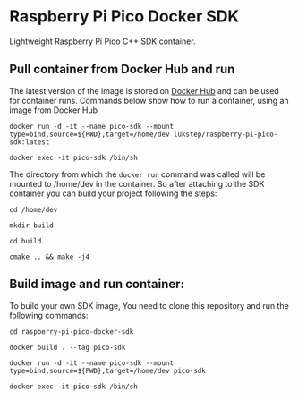 # Raspberry Pi Pico Docker SDK

Lightweight Raspberry Pi Pico C++ SDK container.

## Pull container from Docker Hub and run

The latest version of the image is stored on [Docker Hub](https://hub.docker.com/repository/docker/lukstep/raspberry-pi-pico-sdk/general)
and can be used for container runs.
Commands below show how to run a container, using an image from Docker Hub
```
docker run -d -it --name pico-sdk --mount type=bind,source=${PWD},target=/home/dev lukstep/raspberry-pi-pico-sdk:latest

docker exec -it pico-sdk /bin/sh
```

The directory from which the `docker run` command was called will be mounted to /home/dev in the container. 
So after attaching to the SDK container you can build your project following the steps:

```
cd /home/dev

mkdir build

cd build

cmake .. && make -j4
```

## Build image and run container:

To build your own SDK image, You need to clone this repository and run the following commands:

```
cd raspberry-pi-pico-docker-sdk

docker build . --tag pico-sdk

docker run -d -it --name pico-sdk --mount type=bind,source=${PWD},target=/home/dev pico-sdk

docker exec -it pico-sdk /bin/sh
```

